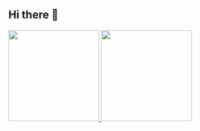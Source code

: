 ## Hi there 👋

<a href="https://github.com/nicoscAIdev">
  <img height="180em" src="https://github-readme-stats.vercel.app/api?username=nicoscAIdev&theme=buefy&show_icons=true" />
  <img height="180em" src="https://github-readme-stats.vercel.app/api/top-langs/?username=nicoscAIdev&theme=buefy&layout=compact" />
</a>


<!--
**nicoscAIdev/nicoscAIdev** is a ✨ _special_ ✨ repository because its `README.md` (this file) appears on your GitHub profile.

Here are some ideas to get you started:

- 🔭 I’m currently working on ...
- 🌱 I’m currently learning ...
- 👯 I’m looking to collaborate on ...
- 🤔 I’m looking for help with ...
- 💬 Ask me about ...
- 📫 How to reach me: ...
- 😄 Pronouns: ...
- ⚡ Fun fact: ...
-->

